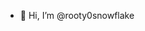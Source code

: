 - 👋 Hi, I’m @rooty0snowflake

<!---
rooty0snowflake/rooty0snowflake is a ✨ special ✨ repository because its `README.md` (this file) appears on your GitHub profile.
You can click the Preview link to take a look at your changes.
--->
